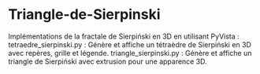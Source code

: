 # Triangle-de-Sierpinski
Implémentations de la fractale de Sierpiński en 3D en utilisant PyVista :  tetraedre_sierpinski.py : Génère et affiche un tétraèdre de Sierpiński en 3D avec repères, grille et légende.  triangle_sierpinski.py : Génère et affiche un triangle de Sierpiński avec extrusion pour une apparence 3D.
